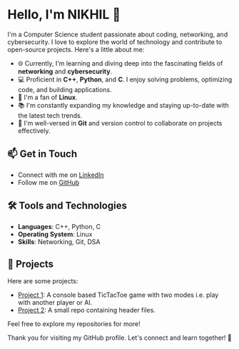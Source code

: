# Hello, I'm NIKHIL 👋

I'm a Computer Science student passionate about coding, networking, and cybersecurity. I love to explore the world of technology and contribute to open-source projects. Here's a little about me:

- 🌐 Currently, I'm learning and diving deep into the fascinating fields of **networking** and **cybersecurity**.
- 💻 Proficient in **C++**, **Python**, and **C**. I enjoy solving problems, optimizing code, and building applications.
- 🐧 I'm a fan of **Linux**.
- 📚 I'm constantly expanding my knowledge and staying up-to-date with the latest tech trends.
- 🔗 I'm well-versed in **Git** and version control to collaborate on projects effectively.

## 📫 Get in Touch

- Connect with me on [LinkedIn](https://www.linkedin.com/in/nikhiljangra264/)
- Follow me on [GitHub](https://github.com/nikhiljangra264)

## 🛠️ Tools and Technologies

- **Languages**: C++, Python, C
- **Operating System**: Linux
- **Skills**: Networking, Git, DSA

## 🌟 Projects

Here are some projects:

- [Project 1](https://github.com/nikhiljangra264/tictactoe): A console based TicTacToe game with two modes i.e. play with another player or AI.
- [Project 2](https://github.com/nikhiljangra264/header_files): A small repo containing header files.

Feel free to explore my repositories for more!

Thank you for visiting my GitHub profile. Let's connect and learn together! 🚀

<!---
NikhilWalker/NikhilWalker is a ✨ special ✨ repository because its `README.md` (this file) appears on your GitHub profile.
You can click the Preview link to take a look at your changes.
--->
